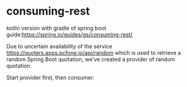 # consuming-rest
kotlin version with gradle of spring boot guide:https://spring.io/guides/gs/consuming-rest/

Due to uncertain availability of the service  https://quoters.apps.pcfone.io/api/random which is used to retrieve a random Spring Boot quotation, we've created a provider of random quotation.

Start provider first, then consumer. 
